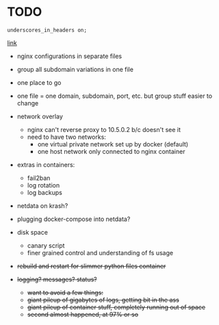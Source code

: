 # TODO

`underscores_in_headers on;`

[link](https://www.nginx.com/resources/wiki/start/topics/tutorials/config_pitfalls/)

- nginx configurations in separate files
- group all subdomain variations in one file
- one place to go
- one file = one domain, subdomain, port, etc. but group stuff easier to change 


- network overlay
    - nginx can't reverse proxy to 10.5.0.2 b/c doesn't see it
    - need to have two networks:
        - one virtual private network set up by docker (default)
        - one host network only connected to nginx container

- extras in containers:
    - fail2ban
    - log rotation
    - log backups
- netdata on krash?
- plugging docker-compose into netdata?
- disk space
    - canary script
    - finer grained control and understanding of fs usage

- <s>rebuild and restart for slimmer python files container</s>
- <s>logging? messages? status?
    - want to avoid a few things:
    - giant pileup of gigabytes of logs, getting bit in the ass
    - giant pileup of container stuff, completely running out of space
    - second almost happened, at 97% or so</s>
